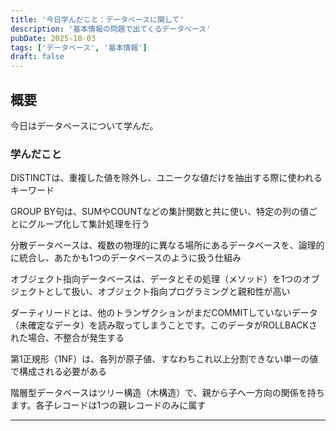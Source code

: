 ```yaml
---
title: '今日学んだこと：データベースに関して'
description: '基本情報の問題で出てくるデータベース'
pubDate: 2025-10-03
tags: ['データベース', '基本情報']
draft: false
---
```


## 概要

今日はデータベースについて学んだ。

### 学んだこと

DISTINCTは、重複した値を除外し、ユニークな値だけを抽出する際に使われるキーワード

GROUP BY句は、SUMやCOUNTなどの集計関数と共に使い、特定の列の値ごとにグループ化して集計処理を行う

分散データベースは、複数の物理的に異なる場所にあるデータベースを、論理的に統合し、あたかも1つのデータベースのように扱う仕組み

オブジェクト指向データベースは、データとその処理（メソッド）を1つのオブジェクトとして扱い、オブジェクト指向プログラミングと親和性が高い

ダーティリードとは、他のトランザクションがまだCOMMITしていないデータ（未確定なデータ）を読み取ってしまうことです。このデータがROLLBACKされた場合、不整合が発生する

第1正規形（1NF）は、各列が原子値、すなわちこれ以上分割できない単一の値で構成される必要がある

階層型データベースはツリー構造（木構造）で、親から子へ一方向の関係を持ちます。各子レコードは1つの親レコードのみに属す

---